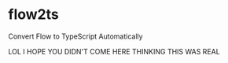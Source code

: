 # flow2ts
Convert Flow to TypeScript Automatically

LOL I HOPE YOU DIDN'T COME HERE THINKING THIS WAS REAL
